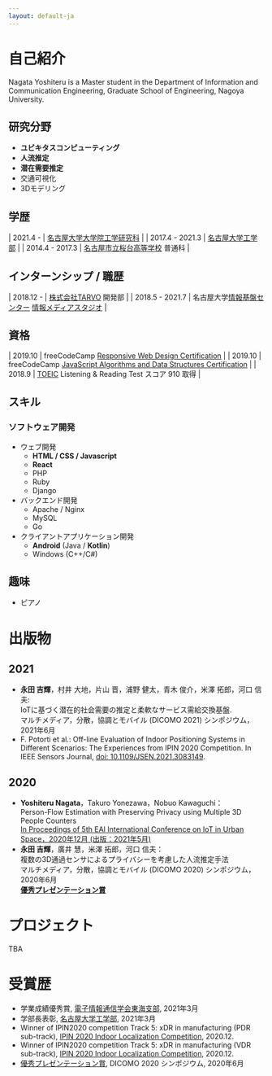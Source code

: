 ```yaml
---
layout: default-ja
---
```


# 自己紹介

Nagata Yoshiteru is a Master student in the Department of Information and Communication Engineering, Graduate School of Engineering, Nagoya University.

## 研究分野

- **ユビキタスコンピューティング**
- **人流推定**
- **潜在需要推定**
- 交通可視化
- 3Dモデリング

## 学歴

| 2021.4 - | [名古屋大学大学院工学研究科](https://www.engg.nagoya-u.ac.jp/) |
| 2017.4 - 2021.3 | [名古屋大学工学部](https://www.engg.nagoya-u.ac.jp/) |
| 2014.4 - 2017.3 | [名古屋市立桜台高等学校](https://www.nagoya-c.ed.jp/school/sakuradai-h/) 普通科 |

## インターンシップ / 職歴

| 2018.12 - | [株式会社TARVO](https://tarvo.co.jp/) 開発部 |
| 2018.5 - 2021.7 | 名古屋大学[情報基盤センター](http://www.icts.nagoya-u.ac.jp/ja/center/) [情報メディアスタジオ](https://media.itc.nagoya-u.ac.jp/studio/) |

## 資格

| 2019.10 | freeCodeCamp [Responsive Web Design Certification](https://www.freecodecamp.org/certification/fcc8c41b85e-8207-41e4-a738-50207bfaa71c/responsive-web-design) |
| 2019.10 | freeCodeCamp [JavaScript Algorithms and Data Structures Certification](https://www.freecodecamp.org/certification/fcc8c41b85e-8207-41e4-a738-50207bfaa71c/javascript-algorithms-and-data-structures) |
| 2018.9 | [TOEIC](https://www.ets.org/toeic) Listening & Reading Test スコア 910 取得 |


## スキル

### ソフトウェア開発

- ウェブ開発
  - **HTML / CSS / Javascript**
  - **React**
  - PHP
  - Ruby
  - Django
- バックエンド開発
  - Apache / Nginx
  - MySQL
  - Go
- クライアントアプリケーション開発
  - **Android** (Java / **Kotlin**)
  - Windows (C++/C#)

## 趣味

- ピアノ

# 出版物

## 2021

- **永田 吉輝**，村井 大地，片山 晋，浦野 健太，青木 俊介，米澤 拓郎，河口 信夫:  
  IoTに基づく潜在的社会需要の推定と柔軟なサービス需給交換基盤.  
  マルチメディア，分散，協調とモバイル (DICOMO 2021) シンポジウム，2021年6月  
- F. Potorti et al.:
  Off-line Evaluation of Indoor Positioning Systems in Different Scenarios: The Experiences from IPIN 2020 Competition.
  In IEEE Sensors Journal, [doi: 10.1109/JSEN.2021.3083149](https://doi.org/10.1109/JSEN.2021.3083149).

## 2020

- **Yoshiteru Nagata**，Takuro Yonezawa，Nobuo Kawaguchi：  
  Person-Flow Estimation with Preserving Privacy using Multiple 3D People Counters  
  [In Proceedings of 5th EAI International Conference on IoT in Urban Space，2020年12月 (出版：2021年5月)](https://link.springer.com/book/10.1007/978-3-030-51005-3)  
- **永田 吉輝**，廣井 慧，米澤 拓郎，河口 信夫：  
  複数の3D通過センサによるプライバシーを考慮した人流推定手法  
  マルチメディア，分散，協調とモバイル (DICOMO 2020) シンポジウム，2020年6月  
  **[優秀プレゼンテーション賞](https://dicomo.org/2020/commendation/)**

# プロジェクト

TBA

# 受賞歴

- 学業成績優秀賞, [電子情報通信学会東海支部](https://www.ieice.org/tokai/), 2021年3月
- 学部長表彰, [名古屋大学工学部](https://www.engg.nagoya-u.ac.jp/), 2021年3月
- Winner of IPIN2020 competition Track 5: xDR in manufacturing (PDR sub-track), [IPIN 2020 Indoor Localization Competition](http://evaal.aaloa.org/2020/results), 2020.12.
- Winner of IPIN2020 competition Track 5: xDR in manufacturing (VDR sub-track), [IPIN 2020 Indoor Localization Competition](http://evaal.aaloa.org/2020/results), 2020.12.
- [優秀プレゼンテーション賞](https://dicomo.org/2020/commendation/), DICOMO 2020 シンポジウム, 2020年6月

